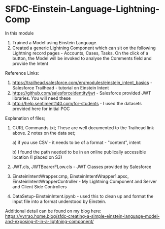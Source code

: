 # SFDC-Einstein-Language-Lightning-Comp

In this module
1) Trained a Model using Einstein Language. 
2) Created a generic Lightning Component which can sit on the following Lightning record pages - Accounts, Cases, Tasks. On the click of a button, the Model will be invoked to analyse the Comments field and provide the Intent

Reference Links:
1) https://trailhead.salesforce.com/en/modules/einstein_intent_basics - Salesforce Trailhead - tutorial on Einstein Intent
2) https://github.com/salesforceidentity/jwt - Salesforce provided JWT libraries. You will need these
3) http://help.sentiment140.com/for-students - I used the datasets provided here for initial POC

Explanation of files;
1) CURL Commands.txt;
  These are well documented to the Traihead link above. 2 notes on the data set;
  
      a) if you use CSV - it needs to be of a format - "content", intent
  
      b) I found the path needed to be in an online publically accessible location (I placed on S3)

2) JWT.cls, JWTBearerFLow.cls - JWT Classes provided by Salesforce

3) EinsteinIntentWrapper.cmp, EinsteinIntentWrapper1.apxc, EinsteinIntentWrapperController - My Lightning Component and Server and Client Side Controllers

4) DataSetup-EinsteinIntent.ipynb - used this to clean up and format the input file into a format understood by Einstein.

Additional detail can be found on my blog here: https://vvrrao.home.blog/sfdc-creating-a-simple-einstein-language-model-and-exposing-it-in-a-lightning-component/
